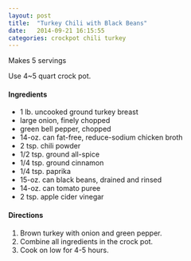 ```yaml
---
layout: post
title:  "Turkey Chili with Black Beans"
date:   2014-09-21 16:15:55
categories: crockpot chili turkey
---
```


Makes 5 servings

Use 4~5 quart crock pot.

#### Ingredients

* 1 lb. uncooked ground turkey breast
* large onion, finely chopped
* green bell pepper, chopped
* 14-oz. can fat-free, reduce-sodium chicken broth
* 2 tsp. chili powder
* 1/2 tsp. ground all-spice
* 1/4 tsp. ground cinnamon
* 1/4 tsp. paprika
* 15-oz. can black beans, drained and rinsed
* 14-oz. can tomato puree
* 2 tsp. apple cider vinegar

#### Directions

1. Brown turkey with onion and green pepper.
2. Combine all ingredients in the crock pot.
3. Cook on low for 4-5 hours.
